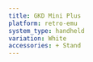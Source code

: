 ```yaml
---
title: GKD Mini Plus
platform: retro-emu
system_type: handheld
variation: White
accessories: + Stand
---
```

